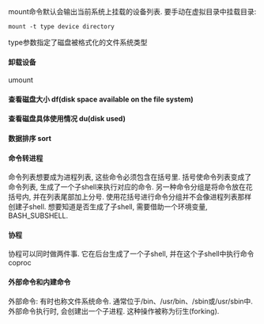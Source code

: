 mount命令默认会输出当前系统上挂载的设备列表. 要手动在虚拟目录中挂载目录:
```
mount -t type device directory
``` 
type参数指定了磁盘被格式化的文件系统类型  

#### 卸载设备
umount

#### 查看磁盘大小 df(disk space available on the file system)

#### 查看磁盘具体使用情况 du(disk used)

#### 数据排序 sort

#### 命令转进程
命令列表想要成为进程列表, 这些命令必须包含在括号里. 括号使命令列表变成了命令列表, 生成了一个子shell来执行对应的命令. 另一种命令分组是将命令放在花括号内, 并在列表尾部加上分号. 使用花括号进行命令分组并不会像进程列表那样创建子shell. 想要知道是否生成了子shell, 需要借助一个环境变量, BASH_SUBSHELL.

#### 协程
协程可以同时做两件事. 它在后台生成了一个子shell, 并在这个子shell中执行命令 coproc

#### 外部命令和内建命令
外部命令: 有时也称文件系统命令. 通常位于/bin、/usr/bin、/sbin或/usr/sbin中.外部命令执行时, 会创建出一个子进程. 这种操作被称为衍生(forking).